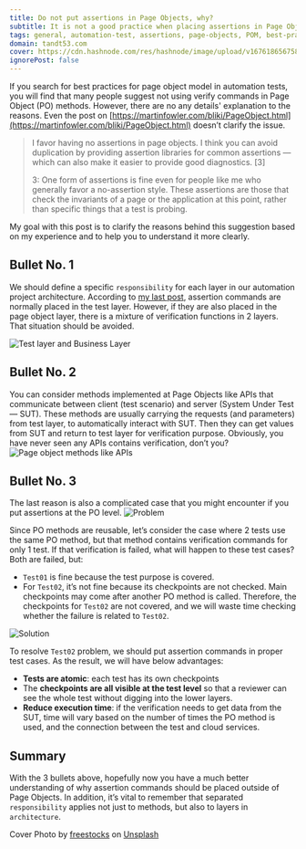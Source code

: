 ```yaml
---
title: Do not put assertions in Page Objects, why?
subtitle: It is not a good practice when placing assertions in Page Objects.
tags: general, automation-test, assertions, page-objects, POM, best-practice,
domain: tandt53.com
cover: https://cdn.hashnode.com/res/hashnode/image/upload/v1676186567586/nvcrBWl1m.jpg?auto=compress
ignorePost: false
---
```


If you search for best practices for page object model in automation tests, you will find that many people suggest not using verify commands in Page Object (PO) methods. However, there are no any details' explanation to the reasons. Even the post on [https://martinfowler.com/bliki/PageObject.html](https://martinfowler.com/bliki/PageObject.html) doesn’t clarify the issue.

> I favor having no assertions in page objects. I think you can avoid duplication by providing assertion libraries for common assertions — which can also make it easier to provide good diagnostics. [3]
> 
> 3: One form of assertions is fine even for people like me who generally favor a no-assertion style. These assertions are those that check the invariants of a page or the application at this point, rather than specific things that a test is probing.

My goal with this post is to clarify the reasons behind this suggestion based on my experience and to help you to understand it more clearly.

## Bullet No. 1
We should define a specific `responsibility` for each layer in our automation project architecture. According to [my last post](https://tandt53.com/test-automation-architecture), assertion commands are normally placed in the test layer. However, if they are also placed in the page object layer, there is a mixture of verification functions in 2 layers. That situation should be avoided.

![Test layer and Business Layer](https://cdn.hashnode.com/res/hashnode/image/upload/v1676186004771/3-a5ar4H4.webp?auto=compress)

## Bullet No. 2
You can consider methods implemented at Page Objects like APIs that communicate between client (test scenario) and server (System Under Test — SUT). These methods are usually carrying the requests (and parameters) from test layer, to automatically interact with SUT. Then they can get values from SUT and return to test layer for verification purpose. Obviously, you have never seen any APIs contains verification, don’t you?
![Page object methods like APIs](https://cdn.hashnode.com/res/hashnode/image/upload/v1676186056175/ynip0STzt.webp?auto=compress)

## Bullet No. 3
The last reason is also a complicated case that you might encounter if you put assertions at the PO level.
![Problem](https://cdn.hashnode.com/res/hashnode/image/upload/v1676186079585/CRXZUbwqD.webp?auto=compress)

Since PO methods are reusable, let’s consider the case where 2 tests use the same PO method, but that method contains verification commands for only 1 test. If that verification is failed, what will happen to these test cases? Both are failed, but:
- `Test01` is fine because the test purpose is covered.
- For `Test02`, it’s not fine because its checkpoints are not checked. Main checkpoints may come after another PO method is called. Therefore, the checkpoints for `Test02` are not covered, and we will waste time checking whether the failure is related to `Test02`.

![Solution](https://cdn.hashnode.com/res/hashnode/image/upload/v1676186111257/HSQGaCsvx.webp?auto=compress)

To resolve `Test02` problem, we should put assertion commands in proper test cases. As the result, we will have below advantages:
- **Tests are atomic**: each test has its own checkpoints
- The **checkpoints are all visible at the test level** so that a reviewer can see the whole test without digging into the lower layers.
- **Reduce execution time**: if the verification needs to get data from the SUT, time will vary based on the number of times the PO method is used, and the connection between the test and cloud services.

## Summary
With the 3 bullets above, hopefully now you have a much better understanding of why assertion commands should be placed outside of Page Objects. In addition, it’s vital to remember that separated `responsibility` applies not just to methods, but also to layers in `architecture`.

Cover Photo by <a href="https://unsplash.com/@freestocks?utm_source=unsplash&utm_medium=referral&utm_content=creditCopyText">freestocks</a> on <a href="https://unsplash.com/photos/40k6ZqbsXuo?utm_source=unsplash&utm_medium=referral&utm_content=creditCopyText">Unsplash</a>
